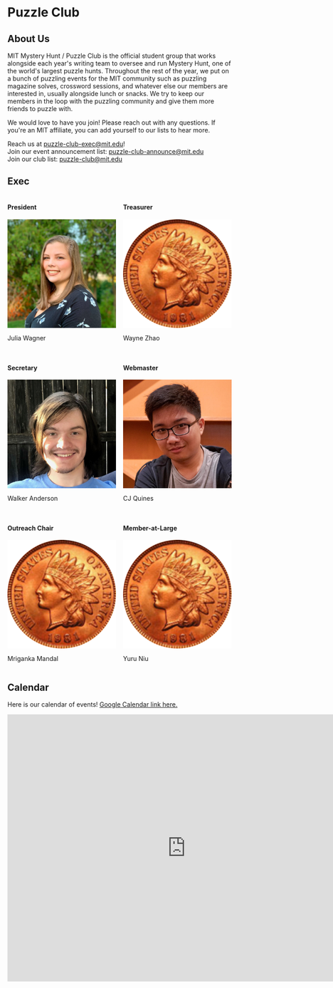 <style>
.grid {
  display: grid;
  gap: 1rem;
  grid-template-columns: repeat(auto-fill, minmax(min(200px, 100%), 1fr));
}

.container {
  position: relative;
}

.container::after {
  content: "";
  display: block;
  padding-bottom: 100%;
}

.container img {
  height: 100%;
  object-fit: cover;
  position: absolute;
  width: 100%;
}
</style>

# Puzzle Club

## About Us

MIT Mystery Hunt / Puzzle Club is the official student group that works alongside each year's writing team to oversee and run Mystery Hunt, one of the world's largest puzzle hunts. Throughout the rest of the year, we put on a bunch of puzzling events for the MIT community such as puzzling magazine solves, crossword sessions, and whatever else our members are interested in, usually alongside lunch or snacks. We try to keep our members in the loop with the puzzling community and give them more friends to puzzle with.

We would love to have you join! Please reach out with any questions. If you're an MIT affiliate, you can add yourself to our lists to hear more.

Reach us at [puzzle-club-exec@mit.edu](mailto:puzzle-club-exec@mit.edu)!  
Join our event announcement list: [puzzle-club-announce@mit.edu](https://groups.mit.edu/webmoira/list/puzzle-club-announce)  
Join our club list: [puzzle-club@mit.edu](https://groups.mit.edu/webmoira/list/puzzle-club)

## Exec

<div class="grid">
<div class="exec">
<h4>President</h4>
<div class="container"><img src="images/exec/julia.jpg"></div>
<p>Julia Wagner</p>
</div>
<div class="exec">
<h4>Treasurer</h4>
<div class="container"><img src="images/frontcoin.png"></div>
<p>Wayne Zhao</p>
</div>
<div class="exec">
<h4>Secretary</h4>
<div class="container"><img src="images/exec/walker.jpg"></div>
<p>Walker Anderson</p>
</div>
<div class="exec">
<h4>Webmaster</h4>
<div class="container"><img src="images/exec/cj.jpg"></div>
<p>CJ Quines</p>
</div>
<div class="exec">
<h4>Outreach Chair</h4>
<div class="container"><img src="images/frontcoin.png"></div>
<p>Mriganka Mandal</p>
</div>
<div class="exec">
<h4>Member-at-Large</h4>
<div class="container"><img src="images/frontcoin.png"></div>
<p>Yuru Niu</p>
</div>
</div>

## Calendar

Here is our calendar of events! [Google Calendar link here.](https://calendar.google.com/calendar/embed?src=24t8tlk4ep757h06p54lcde54g%40group.calendar.google.com&ctz=America%2FNew_York)

<iframe src="https://calendar.google.com/calendar/embed?src=24t8tlk4ep757h06p54lcde54g%40group.calendar.google.com&ctz=America%2FNew_York" style="border: 0" width="800" height="600" frameborder="0" scrolling="no"></iframe>
